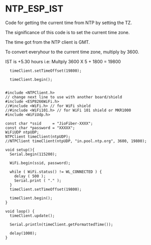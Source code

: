 # NTP_ESP_IST



Code for getting the current time from NTP by setting the TZ.

The significance of this code is to set the current time zone.

The time got from the NTP client is GMT.

To convert everyhour to the current time zone, multiply by 3600.

IST is +5.30 hours i.e: Multply 3600 X 5  + 1800 = 19800



```
  timeClient.setTimeOffset(19800);

  timeClient.begin();
  
```
  



```
#include <NTPClient.h>
// change next line to use with another board/shield
#include <ESP8266WiFi.h>
//#include <WiFi.h> // for WiFi shield
//#include <WiFi101.h> // for WiFi 101 shield or MKR1000
#include <WiFiUdp.h>

const char *ssid     = "JioFiber-XXXX";
const char *password = "XXXXX";
WiFiUDP ntpUDP;
NTPClient timeClient(ntpUDP);
//NTPClient timeClient(ntpUDP, "in.pool.ntp.org", 3600, 19800);

void setup(){
  Serial.begin(115200);

  WiFi.begin(ssid, password);

  while ( WiFi.status() != WL_CONNECTED ) {
    delay ( 500 );
    Serial.print ( "." );
  }
  timeClient.setTimeOffset(19800);

  timeClient.begin();
}

void loop() {
  timeClient.update();

  Serial.println(timeClient.getFormattedTime());

  delay(1000);
}
```
